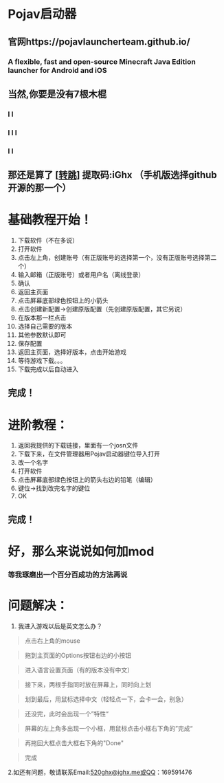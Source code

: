 # Pojav启动器

## 官网https://pojavlauncherteam.github.io/
### A flexible, fast and open-source Minecraft Java Edition launcher for Android and iOS
## 当然,你要是没有7根木棍
### l    l
### l  l l
### l    l
## 那还是算了 [[转跳](https://www.123pan.com/s/zTLTjv-ymJ4.html)] 提取码:iGhx （手机版选择github开源的那一个）
# 基础教程开始！
1. 下载软件（不在多说）
2. 打开软件
3. 点击左上角，创建账号（有正版账号的选择第一个，没有正版账号选择第二个）
4. 输入邮箱（正版账号）或者用户名（离线登录）
5. 确认
6. 返回主页面
7. 点击屏幕底部绿色按钮上的小箭头
8. 点击创建新配置->创建原版配置（先创建原版配置，其它另说）
9. 在版本那一栏点击
10. 选择自己需要的版本
11. 其他参数默认即可
12. 保存配置
13. 返回主页面，选择好版本，点击开始游戏
14. 等待游戏下载。。。
15. 下载完成以后自动进入
## 完成！
# 进阶教程：
1. 返回我提供的下载链接，里面有一个josn文件
2. 下载下来，在文件管理器用Pojav启动器键位导入打开
3. 改一个名字
4. 打开软件
5. 点击屏幕底部绿色按钮上的箭头右边的铅笔（编辑）
6. 键位->找到改完名字的键位
7. OK
## 完成！
# 好，那么来说说如何加mod
### 等我琢磨出一个百分百成功的方法再说
# 问题解决：

1. 我进入游戏以后是英文怎么办？

> 点击右上角的mouse

> 拖到主页面的Options按钮右边的小按钮

> 进入语言设置页面（有的版本没有中文）

> 接下来，两根手指同时放在屏幕上，同时向上划

> 划到最后，用鼠标选择中文（轻轻点一下，会卡一会，别急）

> 还没完，此时会出现一个”特性“

> 屏幕的左上角多出现一个小框，用鼠标点击小框右下角的”完成“

> 再拖回大框点击大框右下角的"Done"

> 完成

2.如还有问题，敬请联系Email:520ghx@ighx.me或QQ：169591476